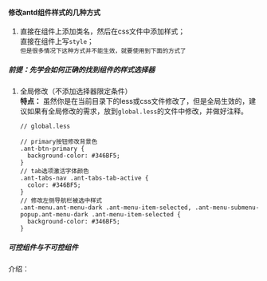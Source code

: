 #### 修改antd组件样式的几种方式
1. 直接在组件上添加类名，然后在css文件中添加样式；  
  直接在组件上写`style`；  
`但是很多情况下这种方式并不能生效，就要使用到下面的方式了`

##### 前提：先学会如何正确的找到组件的样式选择器
 


1. 全局修改（不添加选择器限定条件）  
   **特点：** 虽然你是在当前目录下的less或css文件修改了，但是全局生效的，建议如果有全局修改的需求，放到`global.less`的文件中修改，并做好注释。

    ```less
    // global.less

    // primary按钮修改背景色
    .ant-btn-primary {
      background-color: #346BF5;
    }
    // tab选项激活字体颜色
    .ant-tabs-nav .ant-tabs-tab-active {
      color: #346BF5;
    }
    // 修改左侧导航栏被选中样式
    .ant-menu.ant-menu-dark .ant-menu-item-selected, .ant-menu-submenu-popup.ant-menu-dark .ant-menu-item-selected {
      background-color: #346BF5;
    }
    ```


##### 可控组件与不可控组件
介绍：
